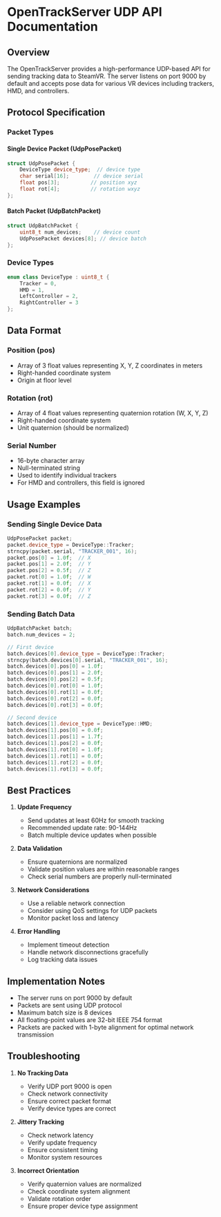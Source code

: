 # OpenTrackServer UDP API Documentation

## Overview
The OpenTrackServer provides a high-performance UDP-based API for sending tracking data to SteamVR. The server listens on port 9000 by default and accepts pose data for various VR devices including trackers, HMD, and controllers.

## Protocol Specification

### Packet Types

#### Single Device Packet (UdpPosePacket)
```cpp
struct UdpPosePacket {
    DeviceType device_type;  // device type
    char serial[16];        // device serial
    float pos[3];          // position xyz
    float rot[4];          // rotation wxyz
};
```

#### Batch Packet (UdpBatchPacket)
```cpp
struct UdpBatchPacket {
    uint8_t num_devices;    // device count
    UdpPosePacket devices[8]; // device batch
};
```

### Device Types
```cpp
enum class DeviceType : uint8_t {
    Tracker = 0,
    HMD = 1,
    LeftController = 2,
    RightController = 3
};
```

## Data Format

### Position (pos)
- Array of 3 float values representing X, Y, Z coordinates in meters
- Right-handed coordinate system
- Origin at floor level

### Rotation (rot)
- Array of 4 float values representing quaternion rotation (W, X, Y, Z)
- Right-handed coordinate system
- Unit quaternion (should be normalized)

### Serial Number
- 16-byte character array
- Null-terminated string
- Used to identify individual trackers
- For HMD and controllers, this field is ignored

## Usage Examples

### Sending Single Device Data
```cpp
UdpPosePacket packet;
packet.device_type = DeviceType::Tracker;
strncpy(packet.serial, "TRACKER_001", 16);
packet.pos[0] = 1.0f;  // X
packet.pos[1] = 2.0f;  // Y
packet.pos[2] = 0.5f;  // Z
packet.rot[0] = 1.0f;  // W
packet.rot[1] = 0.0f;  // X
packet.rot[2] = 0.0f;  // Y
packet.rot[3] = 0.0f;  // Z
```

### Sending Batch Data
```cpp
UdpBatchPacket batch;
batch.num_devices = 2;

// First device
batch.devices[0].device_type = DeviceType::Tracker;
strncpy(batch.devices[0].serial, "TRACKER_001", 16);
batch.devices[0].pos[0] = 1.0f;
batch.devices[0].pos[1] = 2.0f;
batch.devices[0].pos[2] = 0.5f;
batch.devices[0].rot[0] = 1.0f;
batch.devices[0].rot[1] = 0.0f;
batch.devices[0].rot[2] = 0.0f;
batch.devices[0].rot[3] = 0.0f;

// Second device
batch.devices[1].device_type = DeviceType::HMD;
batch.devices[1].pos[0] = 0.0f;
batch.devices[1].pos[1] = 1.7f;
batch.devices[1].pos[2] = 0.0f;
batch.devices[1].rot[0] = 1.0f;
batch.devices[1].rot[1] = 0.0f;
batch.devices[1].rot[2] = 0.0f;
batch.devices[1].rot[3] = 0.0f;
```

## Best Practices

1. **Update Frequency**
   - Send updates at least 60Hz for smooth tracking
   - Recommended update rate: 90-144Hz
   - Batch multiple device updates when possible

2. **Data Validation**
   - Ensure quaternions are normalized
   - Validate position values are within reasonable ranges
   - Check serial numbers are properly null-terminated

3. **Network Considerations**
   - Use a reliable network connection
   - Consider using QoS settings for UDP packets
   - Monitor packet loss and latency

4. **Error Handling**
   - Implement timeout detection
   - Handle network disconnections gracefully
   - Log tracking data issues

## Implementation Notes

- The server runs on port 9000 by default
- Packets are sent using UDP protocol
- Maximum batch size is 8 devices
- All floating-point values are 32-bit IEEE 754 format
- Packets are packed with 1-byte alignment for optimal network transmission

## Troubleshooting

1. **No Tracking Data**
   - Verify UDP port 9000 is open
   - Check network connectivity
   - Ensure correct packet format
   - Verify device types are correct

2. **Jittery Tracking**
   - Check network latency
   - Verify update frequency
   - Ensure consistent timing
   - Monitor system resources

3. **Incorrect Orientation**
   - Verify quaternion values are normalized
   - Check coordinate system alignment
   - Validate rotation order
   - Ensure proper device type assignment 